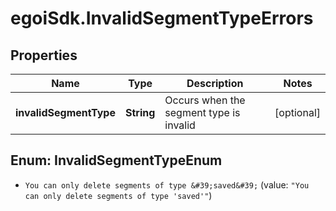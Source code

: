 # egoiSdk.InvalidSegmentTypeErrors

## Properties
Name | Type | Description | Notes
------------ | ------------- | ------------- | -------------
**invalidSegmentType** | **String** | Occurs when the segment type is invalid | [optional] 


<a name="InvalidSegmentTypeEnum"></a>
## Enum: InvalidSegmentTypeEnum


* `You can only delete segments of type &#39;saved&#39;` (value: `"You can only delete segments of type 'saved'"`)




